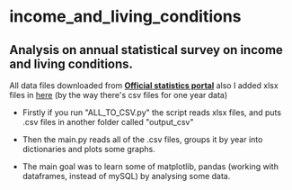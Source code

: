 # income_and_living_conditions
## Analysis on annual statistical survey on income and living conditions.

All data files downloaded from  <b>[Official statistics portal](https://osp.stat.gov.lt/viesos-duomenu-rinkmenos/-/asset_publisher/i2LnhXkrXAbl/content/metinio-pajamu-ir-gyvenimo-salygu-statistinio-tyrimo-?inheritRedirect=false&redirect=https://osp.stat.gov.lt/viesos-duomenu-rinkmenos?p_p_id=101_INSTANCE_i2LnhXkrXAbl&p_p_lifecycle=0&p_p_state=normal&p_p_mode=view&p_p_col_id=column-1&p_p_col_pos=1&p_p_col_count=2
)</b> also I added xlsx files in [here](https://github.com/pmiskunas/income_and_living_conditions/tree/master/data_files) (by the way there's csv files for one year data)

* Firstly if you run "ALL_TO_CSV.py" the script reads xlsx files, and puts .csv files in another folder called "output_csv"
* Then the main.py reads all of the .csv files, groups it by year into dictionaries and plots some graphs. 

* The main goal was to learn some of matplotlib, pandas (working with dataframes, instead of mySQL) by analysing some data.
